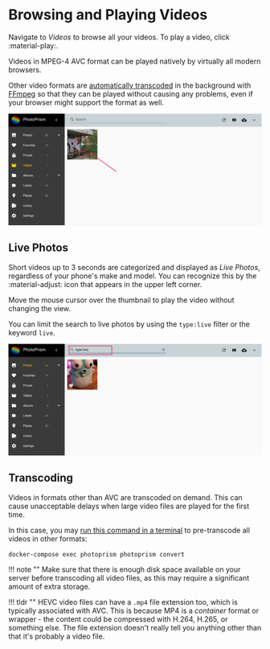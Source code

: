 # Browsing and Playing Videos

Navigate to *Videos* to browse all your videos. To play a video, click :material-play:.

Videos in MPEG-4 AVC format can be played natively by virtually all modern browsers.

Other video formats are [automatically transcoded](#video-transcoding) in the background with [FFmpeg](https://www.ffmpeg.org/documentation.html)
so that they can be played without causing any problems, even if your browser might support the format as well.

![Screenshot](img/video-1.png)

## Live Photos ##

Short videos up to 3 seconds are categorized and displayed as *Live Photos*, regardless of your phone's make and model.
You can recognize this by the :material-adjust: icon that appears in the upper left corner.

Move the mouse cursor over the thumbnail to play the video without changing the view.

You can limit the search to live photos by using the `type:live` filter or the keyword `live`.

![Screenshot](img/live-photo.png)

## Transcoding ##

Videos in formats other than AVC are transcoded on demand. This can cause unacceptable delays when large video files
are played for the first time.

In this case, you may [run this command in a terminal](../../getting-started/docker-compose.md#command-line-interface)
to pre-transcode all videos in other formats:

```
docker-compose exec photoprism photoprism convert
```

!!! note ""
    Make sure that there is enough disk space available on your server before transcoding all video files, as this may
    require a significant amount of extra storage.

!!! tldr ""
    HEVC video files can have a `.mp4` file extension too, which is typically associated with AVC. This is because
    MP4 is a *container* format or wrapper - the content could be compressed with H.264, H.265, or something else.
    The file extension doesn't really tell you anything other than that it's probably a video file.

